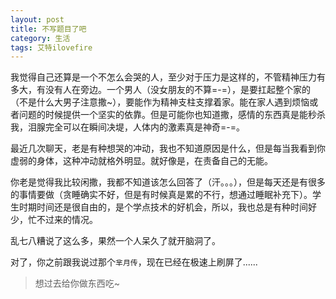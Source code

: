 ```yaml
---
layout: post
title: 不写题目了吧
category: 生活
tags: 艾特ilovefire
---
```


我觉得自己还算是一个不怎么会哭的人，至少对于压力是这样的，不管精神压力有多大，有没有人在旁边。一个男人（没女朋友的不算=-=），是要扛起整个家的（不是什么大男子注意撒~），要能作为精神支柱支撑着家。能在家人遇到烦恼或者问题的时候提供一个坚实的依靠。但是可能你也知道撒，感情的东西真是能秒杀我，泪腺完全可以在瞬间决堤，人体内的激素真是神奇=-=。

最近几次聊天，老是有种想哭的冲动，我也不知道原因是什么，但是每当我看到你虚弱的身体，这种冲动就格外明显。就好像是，在责备自己的无能。

你老是觉得我比较闲撒，我都不知道该怎么回答了（汗。。。），但是每天还是有很多的事情要做（贪睡确实不好，但是有时候真是累的不行，想通过睡眠补充下）。学生时期时间还是很自由的，是个学点技术的好机会，所以，我也总是有种时间好少，忙不过来的情况。

乱七八糟说了这么多，果然一个人呆久了就开脑洞了。

对了，你之前跟我说过那个`芈月传`，现在已经在极速上刷屏了......

>想过去给你做东西吃~